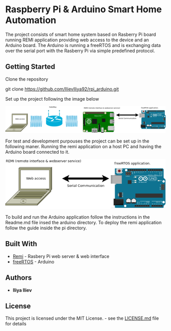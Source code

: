 # Raspberry Pi & Arduino Smart Home Automation

The project consists of smart home system based on Rasberry Pi board running
REMI application providing web access to the device and an Arduino board.
The Arduino is running a freeRTOS and is exchanging data over the serial port with the
Rasberry Pi via simple predefined protocol.

## Getting Started

Clone the repository

git clone https://github.com/IlievIliya92/rpi_arduino.git

Set up the project following the image below

![Boards Setup](https://github.com/IlievIliya92/rpi_arduino/blob/master/media/smartHome.png)

For test and development purpouses the project can be set up in the following maner. Running the
remi application on a host PC and having the Arduino board connected to it.

![Boards Setup Dbg](https://github.com/IlievIliya92/rpi_arduino/blob/master/media/smartHomeDbg.png)

To build and run the Arduino application follow the instructions in the  Readme.md file insed the arduino directory.
To deploy the remi application follow the guide inside the pi directory.

## Built With

* [Remi](https://github.com/dddomodossola/remi) - Rasbery Pi web server & web interface
* [freeRTOS](https://www.freertos.org/) - Arduino

## Authors

* **Iliya Iliev**

## License

This project is licensed under the MIT License. - see the [LICENSE.md](LICENSE.md) file for details
